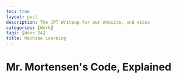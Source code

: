 ```yaml
---
toc: true
layout: post
description: The CPT Writeup for our Website, and video
categories: [Work]
tags: [Week 24]
title: Machine Learning
---
```


# Mr. Mortensen's Code, Explained
```python

```